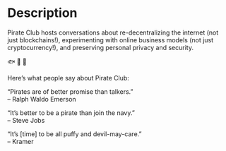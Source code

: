 # Description

Pirate Club hosts conversations about re-decentralizing the internet (not just
blockchains!), experimenting with online business models (not just
cryptocurrency!), and preserving personal privacy and security.

🐟 🐠 🐡

Here’s what people say about Pirate Club:

“Pirates are of better promise than talkers.”  
– Ralph Waldo Emerson

“It’s better to be a pirate than join the navy.”  
– Steve Jobs

“It’s [time] to be all puffy and devil-may-care.”  
– Kramer
